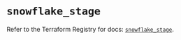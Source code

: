 # `snowflake_stage`

Refer to the Terraform Registry for docs: [`snowflake_stage`](https://registry.terraform.io/providers/snowflakedb/snowflake/2.8.0/docs/resources/stage).
